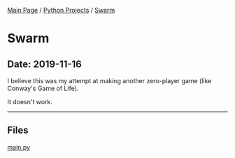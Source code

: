 [Main Page](/) / [Python Projects](/python) / [Swarm](/python/2019-11-09_URL_Shortener)

# Swarm

## Date: 2019-11-16

I believe this was my attempt at making another zero-player game (like Conway's Game of Life).

It doesn't work.

-----

## Files

[main.py](main.py)